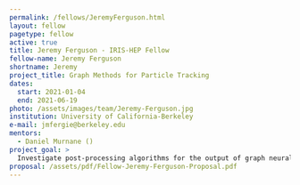 ```yaml
---
permalink: /fellows/JeremyFerguson.html
layout: fellow
pagetype: fellow
active: true
title: Jeremy Ferguson - IRIS-HEP Fellow
fellow-name: Jeremy Ferguson
shortname: Jeremy
project_title: Graph Methods for Particle Tracking 
dates:
  start: 2021-01-04
  end: 2021-06-19
photo: /assets/images/team/Jeremy-Ferguson.jpg
institution: University of California-Berkeley
e-mail: jmfergie@berkeley.edu
mentors:
  - Daniel Murnane ()
project_goal: >
  Investigate post-processing algorithms for the output of graph neural networksfor particle tracks. Apply traditional graph algorithms and end-to-end machine learning techniques to the TrackML and ATLAS datasets to label tracks. This will allow for faster processing of particle tracks while still producing meaningful results.
proposal: /assets/pdf/Fellow-Jeremy-Ferguson-Proposal.pdf
---
```

